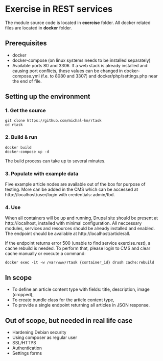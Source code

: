 # Exercise in REST services

The module source code is located in **exercise** folder.
All docker related files are located in **docker** folder.

## Prerequisites

- docker
- docker-compose (on linux systems needs to be installed separately)
 - Available ports 80 and 3306. If a web stack is already installed and causing port conflicts, these values can be changed in docker-compose.yml (f.e. to 8080 and 3307) and docker/php/settings.php near the end of file.

## Setting up the environment

### 1. Get the source
```
git clone https://github.com/michal-km/rtask
cd rtask
```

### 2. Build & run
```
docker build
docker-compose up -d
```

The build process can take up to several minutes.

### 3. Populate with example data

Five example article nodes are available out of the box for purpose of testing. More can be added in the CMS which can be accessed at http://localhost/user/login with credentials: admin/tbd.

### 4. Use

When all containers will be up and running, Drupal site should be present at http://localhost, installed with minimal configuration. All neccessary modules, services and resources should be already installed and enabled. The endpoint should be available at http://localhost/article/all.

If the endpoint returns error 500 (unable to find service exercise.rest), a cache rebuild is needed. To perform that, please login to CMS and clear cache manually or execute a command:

```
docker exec -it -w /var/www/rtask {container_id} drush cache:rebuild
```

## In scope

- To define an article content type with fields: title, description, image (cropped),
- To create bundle class for the article content type,
- To provide a single endpoint returning all articles in JSON response.

## Out of scope, but needed in real life case

- Hardening Debian security
- Using composer as regular user
- SSL/HTTPS
- Authentication
- Settings forms
